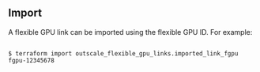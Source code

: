 ## Import

A flexible GPU link can be imported using the flexible GPU ID. For example:

```console

$ terraform import outscale_flexible_gpu_links.imported_link_fgpu fgpu-12345678

```